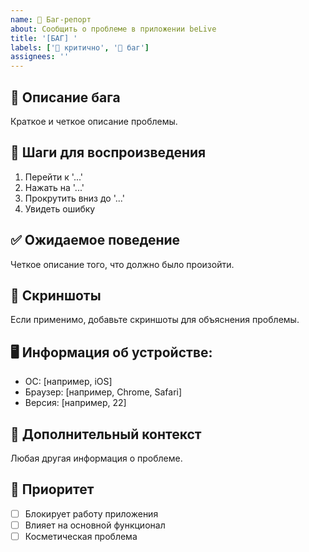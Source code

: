 ```yaml
---
name: 🐛 Баг-репорт
about: Сообщить о проблеме в приложении beLive
title: '[БАГ] '
labels: ['🔴 критично', '🐛 баг']
assignees: ''
---
```


## 🐛 Описание бага
Краткое и четкое описание проблемы.

## 🔄 Шаги для воспроизведения
1. Перейти к '...'
2. Нажать на '...'
3. Прокрутить вниз до '...'
4. Увидеть ошибку

## ✅ Ожидаемое поведение
Четкое описание того, что должно было произойти.

## 📱 Скриншоты
Если применимо, добавьте скриншоты для объяснения проблемы.

## 🖥️ Информация об устройстве:
- ОС: [например, iOS]
- Браузер: [например, Chrome, Safari]
- Версия: [например, 22]

## 📝 Дополнительный контекст
Любая другая информация о проблеме.

## 🎯 Приоритет
- [ ] Блокирует работу приложения
- [ ] Влияет на основной функционал
- [ ] Косметическая проблема 